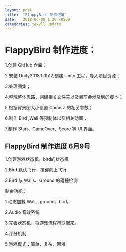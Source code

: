```yaml
---
layout: post
title:  "FlappyBird 制作进度"
date:   2018-06-09 1.20 +0800
categories: jekyll update
---
```

# FlappyBird 制作进度：

1.创建 GitHub 仓库；

2.安装 Unity2018.1.0b12,创建 Unity 工程，导入项目资源；

3.处理图集；

4.整理整体思路，创建相关文件夹以及目前会涉及到的脚本；

5.根据背景图大小设置 Camera 的相关参数；

6.制作 Bird ,Wall 等预制体以及相关动画；

7.制作 Start、GameOver、Score 等 UI 界面。

## FlappyBird 制作进度 6月9号

1.创建游戏状态机，bird的状态机

2.Bird 默认飞行，按键向上飞行

3.Bird 与 Walls、Ground 的碰撞检测

剩余功能：

1.动态加载 Wall、ground、bird。

2.Audio 音效系统

3.完善状态机，将游戏流程串联起来。

4.评分机制

5.游戏模式：简单，复杂，困难